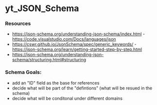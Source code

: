 # yt_JSON_Schema

### Resources 

- https://json-schema.org/understanding-json-schema/index.html
-https://code.visualstudio.com/Docs/languages/json
- https://cswr.github.io/JsonSchema/spec/generic_keywords/ 
-https://json-schema.org/learn/getting-started-step-by-step.html
- https://json-schema.org/understanding-json-schema/structuring.html#structuring

### Schema Goals:

- add an "ID" field as the base for references
- decide what will be part of the "defintions" (what will be resued in the schema)
- decide what will be conditonal under different domains